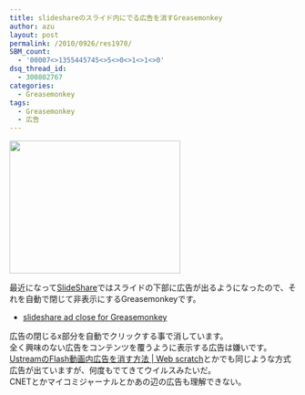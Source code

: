 ```yaml
---
title: slideshareのスライド内にでる広告を消すGreasemonkey
author: azu
layout: post
permalink: /2010/0926/res1970/
SBM_count:
  - '00007<>1355445745<>5<>0<>1<>1<>0'
dsq_thread_id:
  - 300802767
categories:
  - Greasemonkey
tags:
  - Greasemonkey
  - 広告
---
```

[<img class="alignnone size-medium wp-image-1971" title="ss-2010-09-26-2" src="http://efcl.info/wp-content/uploads/2010/09/ss-2010-09-26-2-300x233.png" alt="" width="300" height="233" />][1]

最近になって[SlideShare][2]ではスライドの下部に広告が出るようになったので、それを自動で閉じて非表示にするGreasemonkeyです。

*   [slideshare ad close for Greasemonkey][3]

広告の閉じるx部分を自動でクリックする事で消しています。  
全く興味のない広告をコンテンツを覆うように表示する広告は嫌いです。  
[UstreamのFlash動画内広告を消す方法 | Web scratch][4]とかでも同じような方式広告が出ていますが、何度もでてきてウイルスみたいだ。  
CNETとかマイコミジャーナルとかあの辺の広告も理解できない。

 [1]: http://efcl.info/wp-content/uploads/2010/09/ss-2010-09-26-2.png
 [2]: http://www.slideshare.net/
 [3]: http://userscripts.org/scripts/show/86791
 [4]: http://efcl.info/2010/0723/res1841/